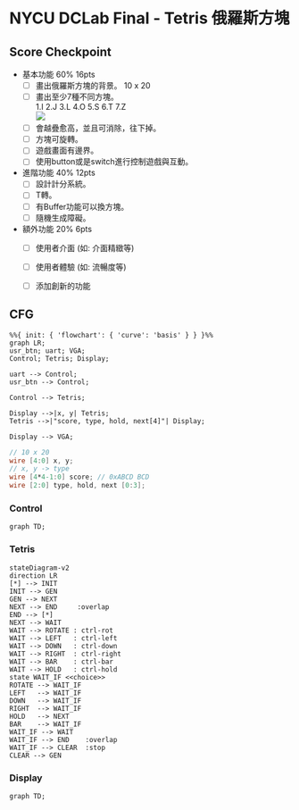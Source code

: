 # NYCU DCLab Final - Tetris 俄羅斯方塊

## Score Checkpoint

- 基本功能 60% 16pts
    - [ ] 畫出俄羅斯方塊的背景。 10 x 20
    - [ ] 畫出至少7種不同方塊。  
      1.I 2.J 3.L 4.O 5.S 6.T 7.Z  
      ![](https://learnopencv.com/wp-content/uploads/2020/11/tetris-pieces.png)
    - [ ] 會越疊愈高，並且可消除，往下掉。
    - [ ] 方塊可旋轉。
    - [ ] 遊戲畫面有邊界。
    - [ ] 使用button或是switch進行控制遊戲與互動。
- 進階功能 40% 12pts
    - [ ] 設計計分系統。
    - [ ] T轉。
    - [ ] 有Buffer功能可以換方塊。
    - [ ] 隨機生成障礙。
- 額外功能 20% 6pts
    - [ ] 使用者介面 (如: 介面精緻等)
    - [ ] 使用者體驗 (如: 流暢度等)
    - [ ] 添加創新的功能


## CFG

```mermaid
%%{ init: { 'flowchart': { 'curve': 'basis' } } }%%
graph LR;
usr_btn; uart; VGA;
Control; Tetris; Display;

uart --> Control;
usr_btn --> Control;

Control --> Tetris;

Display -->|x, y| Tetris;
Tetris -->|"score, type, hold, next[4]"| Display;

Display --> VGA;
```

```verilog
// 10 x 20
wire [4:0] x, y;
// x, y -> type
wire [4*4-1:0] score; // 0xABCD BCD
wire [2:0] type, hold, next [0:3];
```

### Control

```mermaid
graph TD;
```

### Tetris

```mermaid
stateDiagram-v2
direction LR
[*] --> INIT
INIT --> GEN
GEN --> NEXT
NEXT --> END     :overlap
END --> [*]
NEXT --> WAIT
WAIT --> ROTATE : ctrl-rot
WAIT --> LEFT   : ctrl-left
WAIT --> DOWN   : ctrl-down
WAIT --> RIGHT  : ctrl-right
WAIT --> BAR    : ctrl-bar
WAIT --> HOLD   : ctrl-hold
state WAIT_IF <<choice>>
ROTATE --> WAIT_IF
LEFT   --> WAIT_IF
DOWN   --> WAIT_IF
RIGHT  --> WAIT_IF
HOLD   --> NEXT
BAR    --> WAIT_IF
WAIT_IF --> WAIT
WAIT_IF --> END    :overlap
WAIT_IF --> CLEAR  :stop
CLEAR --> GEN
```

### Display

```mermaid
graph TD;
```
